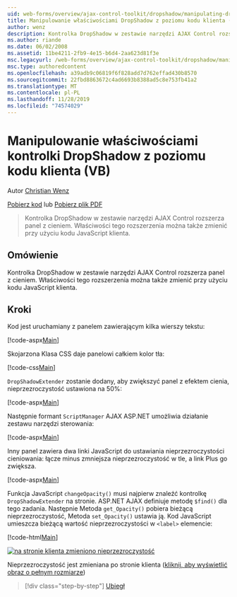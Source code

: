 ```yaml
---
uid: web-forms/overview/ajax-control-toolkit/dropshadow/manipulating-dropshadow-properties-from-client-code-vb
title: Manipulowanie właściwościami DropShadow z poziomu kodu klienta (VB) | Microsoft Docs
author: wenz
description: Kontrolka DropShadow w zestawie narzędzi AJAX Control rozszerza panel z cieniem. Właściwości tego rozszerzenia można także zmienić za pomocą JavaScrip klienta...
ms.author: riande
ms.date: 06/02/2008
ms.assetid: 11be4211-2fb9-4e15-b6d4-2aa623d81f3e
msc.legacyurl: /web-forms/overview/ajax-control-toolkit/dropshadow/manipulating-dropshadow-properties-from-client-code-vb
msc.type: authoredcontent
ms.openlocfilehash: a39adb9c06819f6f828add7d762effad430b8570
ms.sourcegitcommit: 22fbd8863672c4ad6693b8388ad5c8e753fb41a2
ms.translationtype: MT
ms.contentlocale: pl-PL
ms.lasthandoff: 11/28/2019
ms.locfileid: "74574029"
---
```

# <a name="manipulating-dropshadow-properties-from-client-code-vb"></a>Manipulowanie właściwościami kontrolki DropShadow z poziomu kodu klienta (VB)

Autor [Christian Wenz](https://github.com/wenz)

[Pobierz kod](https://download.microsoft.com/download/5/1/6/51652a81-500b-4f6b-88d3-617103e7941e/DropShadow2.vb.zip) lub [Pobierz plik PDF](https://download.microsoft.com/download/b/6/a/b6ae89ee-df69-4c87-9bfb-ad1eb2b23373/dropshadow2VB.pdf)

> Kontrolka DropShadow w zestawie narzędzi AJAX Control rozszerza panel z cieniem. Właściwości tego rozszerzenia można także zmienić przy użyciu kodu JavaScript klienta.

## <a name="overview"></a>Omówienie

Kontrolka DropShadow w zestawie narzędzi AJAX Control rozszerza panel z cieniem. Właściwości tego rozszerzenia można także zmienić przy użyciu kodu JavaScript klienta.

## <a name="steps"></a>Kroki

Kod jest uruchamiany z panelem zawierającym kilka wierszy tekstu:

[!code-aspx[Main](manipulating-dropshadow-properties-from-client-code-vb/samples/sample1.aspx)]

Skojarzona Klasa CSS daje panelowi całkiem kolor tła:

[!code-css[Main](manipulating-dropshadow-properties-from-client-code-vb/samples/sample2.css)]

`DropShadowExtender` zostanie dodany, aby zwiększyć panel z efektem cienia, nieprzezroczystość ustawiona na 50%:

[!code-aspx[Main](manipulating-dropshadow-properties-from-client-code-vb/samples/sample3.aspx)]

Następnie formant `ScriptManager` AJAX ASP.NET umożliwia działanie zestawu narzędzi sterowania:

[!code-aspx[Main](manipulating-dropshadow-properties-from-client-code-vb/samples/sample4.aspx)]

Inny panel zawiera dwa linki JavaScript do ustawiania nieprzezroczystości cieniowania: łącze minus zmniejsza nieprzezroczystość w tle, a link Plus go zwiększa.

[!code-aspx[Main](manipulating-dropshadow-properties-from-client-code-vb/samples/sample5.aspx)]

Funkcja JavaScript `changeOpacity()` musi najpierw znaleźć kontrolkę `DropShadowExtender` na stronie. ASP.NET AJAX definiuje metodę `$find()` dla tego zadania. Następnie Metoda `get_Opacity()` pobiera bieżącą nieprzezroczystość, Metoda `set_Opacity()` ustawia ją. Kod JavaScript umieszcza bieżącą wartość nieprzezroczystości w `<label>` elemencie:

[!code-html[Main](manipulating-dropshadow-properties-from-client-code-vb/samples/sample6.html)]

[![na stronie klienta zmieniono nieprzezroczystość](manipulating-dropshadow-properties-from-client-code-vb/_static/image2.png)](manipulating-dropshadow-properties-from-client-code-vb/_static/image1.png)

Nieprzezroczystość jest zmieniana po stronie klienta ([kliknij, aby wyświetlić obraz o pełnym rozmiarze](manipulating-dropshadow-properties-from-client-code-vb/_static/image3.png))

> [!div class="step-by-step"]
> [Ubiegł](adjusting-the-z-index-of-a-dropshadow-vb.md)
